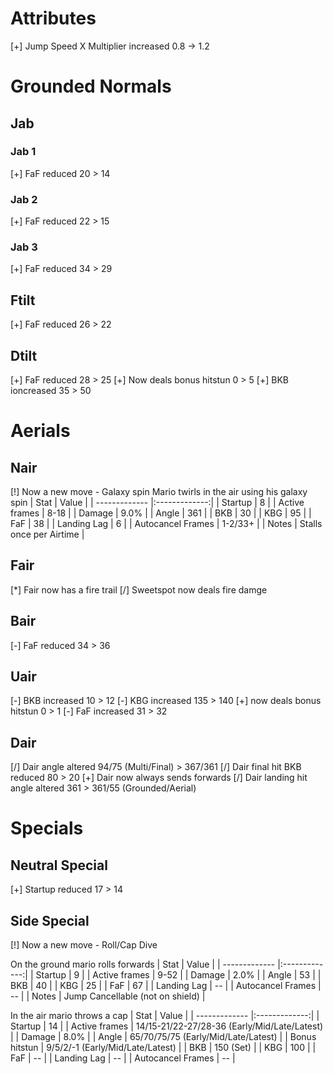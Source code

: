 # Attributes
[+] Jump Speed X Multiplier increased 0.8 -> 1.2

# Grounded Normals

## Jab

### Jab 1
[+] FaF reduced 20 > 14

### Jab 2
[+] FaF reduced 22 > 15

### Jab 3
[+] FaF reduced 34 > 29

## Ftilt
[+] FaF reduced 26 > 22

## Dtilt
[+] FaF reduced 28 > 25
[+] Now deals bonus hitstun 0 > 5
[+] BKB ioncreased 35 > 50

# Aerials

## Nair
[!] Now a new move - Galaxy spin
Mario twirls in the air using his galaxy spin
| Stat | Value |
| ------------- |:-------------:|
| Startup  | 8 |
| Active frames  | 8-18 |
| Damage | 9.0% |
| Angle | 361 |
| BKB | 30 |
| KBG | 95 |
| FaF | 38 |
| Landing Lag | 6 |
| Autocancel Frames | 1-2/33+ |
| Notes | Stalls once per Airtime |

## Fair
[*] Fair now has a fire trail
[/] Sweetspot now deals fire damge

## Bair
[-] FaF reduced 34 > 36

## Uair
[-] BKB increased 10 > 12
[-] KBG increased 135 > 140
[+] now deals bonus hitstun 0 > 1
[-] FaF increased 31 > 32

## Dair
[/] Dair angle altered 94/75 (Multi/Final) > 367/361
[/] Dair final hit BKB reduced 80 > 20
[+] Dair now always sends forwards
[/] Dair landing hit angle altered  361 > 361/55 (Grounded/Aerial)

# Specials

## Neutral Special
[+] Startup reduced 17 > 14

## Side Special
[!] Now a new move - Roll/Cap Dive

On the ground mario rolls forwards
| Stat | Value |
| ------------- |:-------------:|
| Startup  | 9 |
| Active frames  | 9-52 |
| Damage | 2.0% |
| Angle | 53 |
| BKB | 40 |
| KBG | 25 |
| FaF | 67 |
| Landing Lag | -- |
| Autocancel Frames | -- |
| Notes | Jump Cancellable (not on shield) |

In the air mario throws a cap
| Stat | Value |
| ------------- |:-------------:|
| Startup  | 14 |
| Active frames  | 14/15-21/22-27/28-36 (Early/Mid/Late/Latest) |
| Damage | 8.0% |
| Angle | 65/70/75/75 (Early/Mid/Late/Latest) |
| Bonus hitstun | 9/5/2/-1 (Early/Mid/Late/Latest) |
| BKB | 150 (Set) |
| KBG | 100 |
| FaF | -- |
| Landing Lag | -- |
| Autocancel Frames | -- |
